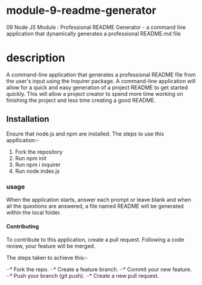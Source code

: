 # module-9-readme-generator
09 Node JS Module : Professional README Generator - a command line application that dynamically generates a professional README.md file

# description
A command-line application that generates a professional README file from the user's input using the Inquirer package. A command-line application will allow for a quick and easy generation of a project README to get started quickly. This will allow a project creator to spend more time working on finishing the project and less time creating a good README.
## Installation
Ensure that node.js and npm are installed. 
The steps to use this appllication:-

1. Fork the repository
2. Run npm init
3. Run npm i inquirer
4. Run node.index.js
### usage
When the application starts, answer each prompt or leave blank and when all the questions are answered, a file named README will be generated within the local folder.

#### Contributing
To contribute to this application, create a pull request. Following a code review, your feature will be merged.

The steps taken to achieve this:-

⋅⋅* Fork the repo.
⋅⋅* Create a feature branch.
⋅⋅* Commit your new feature.
⋅⋅* Push your branch (git push).
⋅⋅* Create a new pull request.


